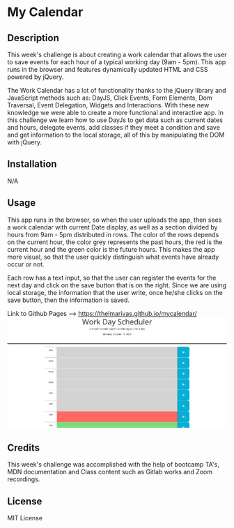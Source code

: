 # My Calendar

## Description

This week's challenge is about creating a work calendar that allows the user to save events for each hour of a typical working day (9am - 5pm). This app runs in the browser and features dynamically updated HTML and CSS powered by jQuery.

The Work Calendar has a lot of functionality thanks to the jQuery library and JavaScript methods such as: DayJS, Click Events, Form Elements, Dom Traversal, Event Delegation, Widgets and Interactions. With these new knowledge we were able to create a more functional and interactive app. In this challenge we learn how to use DayJs to get data such as current dates and hours, delegate events, add classes if they meet a condition and save and get information to the local storage, all of this by manipulating the DOM with jQuery. 

## Installation

N/A

## Usage

This app runs in the browser, so when the user uploads the app, then sees a work calendar with current Date display, as well as a section divided by hours from 9am - 5pm distributed in rows. The color of the rows depends on the current hour, the color grey represents the past hours, the red is the current hour and the green color is the future hours. This makes the app more visual, so that the user quickly distinguish what events have already occur or not. 

Each row has a text input, so that the user can register the events for the next day and click on the save button that is on the right. Since we are using local storage, the information that the user write, once he/she clicks on the save button, then the information is saved. 

Link to Github Pages --> https://thelmarivas.github.io/mycalendar/
![alt text](./Assets/images/deployment.png)

## Credits

This week's challenge was accomplished with the help of bootcamp TA's, MDN documentation and Class content such as Gitlab works and Zoom recordings. 

## License

MIT License